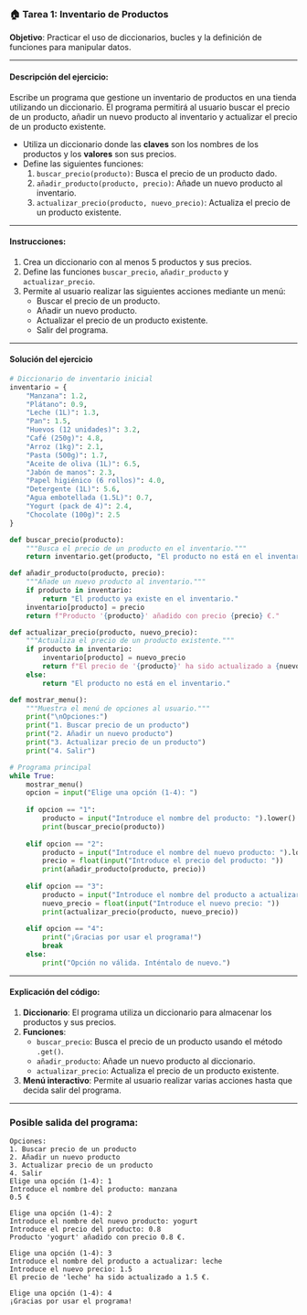 ### 🏠 Tarea 1: Inventario de Productos
**Objetivo**: Practicar el uso de diccionarios, bucles y la definición de funciones para manipular datos.

---

#### **Descripción del ejercicio**:
Escribe un programa que gestione un inventario de productos en una tienda utilizando un diccionario. El programa permitirá al usuario buscar el precio de un producto, añadir un nuevo producto al inventario y actualizar el precio de un producto existente.

- Utiliza un diccionario donde las **claves** son los nombres de los productos y los **valores** son sus precios.
- Define las siguientes funciones:
  1. `buscar_precio(producto)`: Busca el precio de un producto dado.
  2. `añadir_producto(producto, precio)`: Añade un nuevo producto al inventario.
  3. `actualizar_precio(producto, nuevo_precio)`: Actualiza el precio de un producto existente.

---

#### **Instrucciones**:
1. Crea un diccionario con al menos 5 productos y sus precios.
2. Define las funciones `buscar_precio`, `añadir_producto` y `actualizar_precio`.
3. Permite al usuario realizar las siguientes acciones mediante un menú:
   - Buscar el precio de un producto.
   - Añadir un nuevo producto.
   - Actualizar el precio de un producto existente.
   - Salir del programa.

---

#### Solución del ejercicio

```python
# Diccionario de inventario inicial
inventario = {
    "Manzana": 1.2,
    "Plátano": 0.9,
    "Leche (1L)": 1.3,
    "Pan": 1.5,
    "Huevos (12 unidades)": 3.2,
    "Café (250g)": 4.8,
    "Arroz (1kg)": 2.1,
    "Pasta (500g)": 1.7,
    "Aceite de oliva (1L)": 6.5,
    "Jabón de manos": 2.3,
    "Papel higiénico (6 rollos)": 4.0,
    "Detergente (1L)": 5.6,
    "Agua embotellada (1.5L)": 0.7,
    "Yogurt (pack de 4)": 2.4,
    "Chocolate (100g)": 2.5
}

def buscar_precio(producto):
    """Busca el precio de un producto en el inventario."""
    return inventario.get(producto, "El producto no está en el inventario.")

def añadir_producto(producto, precio):
    """Añade un nuevo producto al inventario."""
    if producto in inventario:
        return "El producto ya existe en el inventario."
    inventario[producto] = precio
    return f"Producto '{producto}' añadido con precio {precio} €."

def actualizar_precio(producto, nuevo_precio):
    """Actualiza el precio de un producto existente."""
    if producto in inventario:
        inventario[producto] = nuevo_precio
        return f"El precio de '{producto}' ha sido actualizado a {nuevo_precio} €."
    else:
        return "El producto no está en el inventario."

def mostrar_menu():
    """Muestra el menú de opciones al usuario."""
    print("\nOpciones:")
    print("1. Buscar precio de un producto")
    print("2. Añadir un nuevo producto")
    print("3. Actualizar precio de un producto")
    print("4. Salir")

# Programa principal
while True:
    mostrar_menu()
    opcion = input("Elige una opción (1-4): ")
    
    if opcion == "1":
        producto = input("Introduce el nombre del producto: ").lower()
        print(buscar_precio(producto))
    
    elif opcion == "2":
        producto = input("Introduce el nombre del nuevo producto: ").lower()
        precio = float(input("Introduce el precio del producto: "))
        print(añadir_producto(producto, precio))
    
    elif opcion == "3":
        producto = input("Introduce el nombre del producto a actualizar: ").lower()
        nuevo_precio = float(input("Introduce el nuevo precio: "))
        print(actualizar_precio(producto, nuevo_precio))
    
    elif opcion == "4":
        print("¡Gracias por usar el programa!")
        break
    else:
        print("Opción no válida. Inténtalo de nuevo.")
```

---

#### **Explicación del código**:
1. **Diccionario**: El programa utiliza un diccionario para almacenar los productos y sus precios.
2. **Funciones**:
   - `buscar_precio`: Busca el precio de un producto usando el método `.get()`.
   - `añadir_producto`: Añade un nuevo producto al diccionario.
   - `actualizar_precio`: Actualiza el precio de un producto existente.
3. **Menú interactivo**: Permite al usuario realizar varias acciones hasta que decida salir del programa.

---

### **Posible salida del programa**:
```
Opciones:
1. Buscar precio de un producto
2. Añadir un nuevo producto
3. Actualizar precio de un producto
4. Salir
Elige una opción (1-4): 1
Introduce el nombre del producto: manzana
0.5 €

Elige una opción (1-4): 2
Introduce el nombre del nuevo producto: yogurt
Introduce el precio del producto: 0.8
Producto 'yogurt' añadido con precio 0.8 €.

Elige una opción (1-4): 3
Introduce el nombre del producto a actualizar: leche
Introduce el nuevo precio: 1.5
El precio de 'leche' ha sido actualizado a 1.5 €.

Elige una opción (1-4): 4
¡Gracias por usar el programa!
```